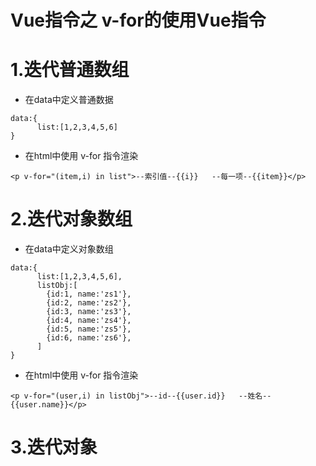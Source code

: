 # Vue指令之 v-for的使用Vue指令

# 1.迭代普通数组

* 在data中定义普通数据

```
data:{
      list:[1,2,3,4,5,6]
}
```

* 在html中使用 v-for 指令渲染

```
<p v-for="(item,i) in list">--索引值--{{i}}   --每一项--{{item}}</p>
```

# 2.迭代对象数组

* 在data中定义对象数组

```
data:{
      list:[1,2,3,4,5,6],
      listObj:[
        {id:1, name:'zs1'},
        {id:2, name:'zs2'},
        {id:3, name:'zs3'},
        {id:4, name:'zs4'},
        {id:5, name:'zs5'},
        {id:6, name:'zs6'},
      ]
}
```

* 在html中使用 v-for 指令渲染

```
<p v-for="(user,i) in listObj">--id--{{user.id}}   --姓名--{{user.name}}</p>
```

# 3.迭代对象





